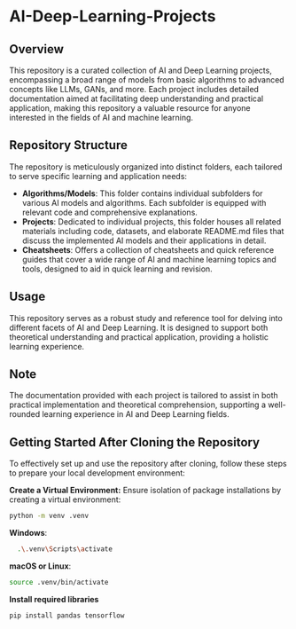 # AI-Deep-Learning-Projects

## Overview

This repository is a curated collection of AI and Deep Learning projects, encompassing a broad range of models from basic algorithms to advanced concepts like LLMs, GANs, and more. Each project includes detailed documentation aimed at facilitating deep understanding and practical application, making this repository a valuable resource for anyone interested in the fields of AI and machine learning.

## Repository Structure

The repository is meticulously organized into distinct folders, each tailored to serve specific learning and application needs:

- **Algorithms/Models**: This folder contains individual subfolders for various AI models and algorithms. Each subfolder is equipped with relevant code and comprehensive explanations.
- **Projects**: Dedicated to individual projects, this folder houses all related materials including code, datasets, and elaborate README.md files that discuss the implemented AI models and their applications in detail.
- **Cheatsheets**: Offers a collection of cheatsheets and quick reference guides that cover a wide range of AI and machine learning topics and tools, designed to aid in quick learning and revision.

## Usage

This repository serves as a robust study and reference tool for delving into different facets of AI and Deep Learning. It is designed to support both theoretical understanding and practical application, providing a holistic learning experience.

## Note

The documentation provided with each project is tailored to assist in both practical implementation and theoretical comprehension, supporting a well-rounded learning experience in AI and Deep Learning fields.

## Getting Started After Cloning the Repository

To effectively set up and use the repository after cloning, follow these steps to prepare your local development environment:

**Create a Virtual Environment:**
Ensure isolation of package installations by creating a virtual environment:

```bash
python -m venv .venv
```

**Windows**:

```bash
  .\.venv\Scripts\activate
```

**macOS or Linux**:

```bash
source .venv/bin/activate
```

**Install required libraries**

```bash
pip install pandas tensorflow


```
